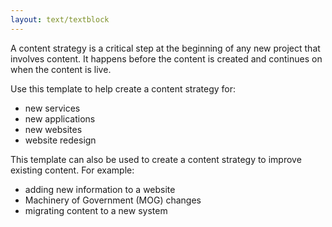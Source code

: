 ```yaml
---
layout: text/textblock
---
```


A content strategy is a critical step at the beginning of any new project that involves content. It happens before the content is created and continues on when the content is live. 

Use this template to help create a content strategy for:

* new services
* new applications
* new websites
* website redesign

This template can also be used to create a content strategy to improve existing content. For example:

* adding new information to a website
* Machinery of Government (MOG) changes
* migrating content to a new system
